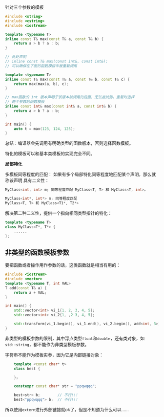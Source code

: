 


针对三个参数的模板

```C++
#include <string>
#include <cstring>
#include <iostream>

template <typename T>
inline const T& max(const T& a, const T& b) {
    return a > b ? a : b;
}

// 此处声明
// inline const T& max(const int&, const int&);
// 可以确保在下面的函数模板中被重载调用

template <typename T>
inline const T& max(const T& a, const T& b, const T& c) {
    return max(max(a, b), c);
}

// max函数的 int 版本声明于该版本被调用的后面，无法被找到，重载时选择
// 两个参数的函数模板
inline const int& max(const int& a, const int& b) { 
    return a > b ? a : b;
}

int main() {
    auto t = max(123, 124, 125);
}
```
总结：编译器会先调用有明确类型的函数版本，否则选择函数模板。


特化的模板可以和基本类模板的实现完全不同。

**局部特化**

多模板同等程度的匹配：
如果有多个局部特化同等程度地匹配某个声明，那么就称该声明
具有二义性：
```C++
MyClass<int, int> m; 同等程度匹配 MyClass<T, T> 和 MyClass<T, int>。

MyClass<int*, int*> m; 同等程度匹配
MyClass<T, T> 和 MyClass<T1*, T2*>
```
解决第二种二义性，提供一个指向相同类型指针的特化：
```C++
template <typename T>
class MyClass<T*, T*> {
    ......
};
```


## 非类型的函数模板参数

要把函数或者操作用作参数的话，这类函数就是相当有用的：
```C++
#include <iostream>
#include <vector>
template <typename T, int VAL>
T add(const T& a) {
    return a + VAL;
}

int main() { 
    std::vector<int> vi_1{1, 2, 3, 4, 5};
    std::vector<int> vi_2{1, ,2 3, 4, 5};

    std::transform(vi_1.begin(), vi_1.end(), vi_2.begin(), add<int, 3>);
}
```

非类型的模板参数的限制，其中浮点类型`float`和`double`，还有类对象，如`std::string`，都不能作为非类型模板参数。

字符串不能作为模板实参，因为它是内部链接对象：
```C++
    template <const char* t>
    class best {

    };

    constexpr const char* str = "ppqwqqq";

    best<str> b;        // 不行!!!
    best<"ppqwqqq"> b;  // 不行!!!  
```

所以使用`extern`进行外部链接就ok了，但是不知道为什么可以......
